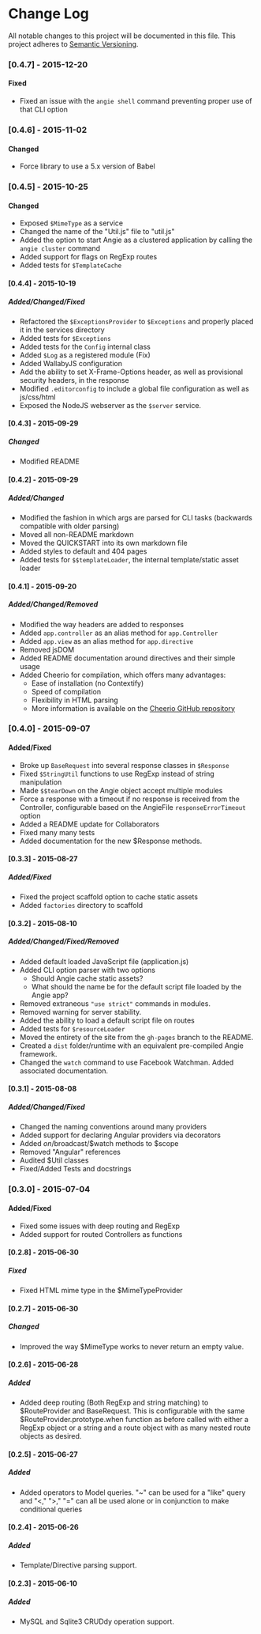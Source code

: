 # Change Log
All notable changes to this project will be documented in this file.
This project adheres to [Semantic Versioning](http://semver.org/).

### [0.4.7] - 2015-12-20
#### Fixed
- Fixed an issue with the `angie shell` command preventing proper use of that CLI option

### [0.4.6] - 2015-11-02
#### Changed
- Force library to use a 5.x version of Babel

### [0.4.5] - 2015-10-25
#### Changed
- Exposed `$MimeType` as a service
- Changed the name of the "Util.js" file to "util.js"
- Added the option to start Angie as a clustered application by calling the `angie cluster` command
- Added support for flags on RegExp routes
- Added tests for `$TemplateCache`

#### [0.4.4] - 2015-10-19
##### Added/Changed/Fixed
- Refactored the `$ExceptionsProvider` to `$Exceptions` and properly placed it in the services directory
- Added tests for `$Exceptions`
- Added tests for the `Config` internal class
- Added `$Log` as a registered module (Fix)
- Added WallabyJS configuration
- Add the ability to set X-Frame-Options header, as well as provisional security headers, in the response
- Modified `.editorconfig` to include a global file configuration as well as js/css/html
- Exposed the NodeJS webserver as the `$server` service.

#### [0.4.3] - 2015-09-29
##### Changed
- Modified README

#### [0.4.2] - 2015-09-29
##### Added/Changed
- Modified the fashion in which args are parsed for CLI tasks (backwards compatible with older parsing)
- Moved all non-README markdown
- Moved the QUICKSTART into its own markdown file
- Added styles to default and 404 pages
- Added tests for `$$templateLoader`, the internal template/static asset loader

#### [0.4.1] - 2015-09-20
##### Added/Changed/Removed
- Modified the way headers are added to responses
- Added `app.controller` as an alias method for `app.Controller`
- Added `app.view` as an alias method for `app.directive`
- Removed jsDOM
- Added README documentation around directives and their simple usage
- Added Cheerio for compilation, which offers many advantages:
    - Ease of installation (no Contextify)
    - Speed of compilation
    - Flexibility in HTML parsing
    - More information is available on the [Cheerio GitHub repository](https://github.com/cheeriojs/cheerio "Cheerio")

### [0.4.0] - 2015-09-07
#### Added/Fixed
- Broke up `BaseRequest` into several response classes in `$Response`
- Fixed `$StringUtil` functions to use RegExp instead of string manipulation
- Made `$$tearDown` on the Angie object accept multiple modules
- Force a response with a timeout if no response is received from the Controller, configurable based on the AngieFile `responseErrorTimeout` option
- Added a README update for Collaborators
- Fixed many many tests
- Added documentation for the new $Response methods.

#### [0.3.3] - 2015-08-27
##### Added/Fixed
- Fixed the project scaffold option to cache static assets
- Added `factories` directory to scaffold

#### [0.3.2] - 2015-08-10
##### Added/Changed/Fixed/Removed
- Added default loaded JavaScript file (application.js)
- Added CLI option parser with two options
    - Should Angie cache static assets?
    - What should the name be for the default script file loaded by the Angie app?
- Removed extraneous `"use strict"` commands in modules.
- Removed warning for server stability.
- Added the ability to load a default script file on routes
- Added tests for `$resourceLoader`
- Moved the entirety of the site from the `gh-pages` branch to the README.
- Created a `dist` folder/runtime with an equivalent pre-compiled Angie framework.
- Changed the `watch` command to use Facebook Watchman. Added associated documentation.

#### [0.3.1] - 2015-08-08
##### Added/Changed/Fixed
- Changed the naming conventions around many providers
- Added support for declaring Angular providers via decorators
- Added $on/$broadcast/$watch methods to $scope
- Removed "Angular" references
- Audited $Util classes
- Fixed/Added Tests and docstrings

### [0.3.0] - 2015-07-04
#### Added/Fixed
- Fixed some issues with deep routing and RegExp
- Added support for routed Controllers as functions

#### [0.2.8] - 2015-06-30
##### Fixed
- Fixed HTML mime type in the $MimeTypeProvider

#### [0.2.7] - 2015-06-30
##### Changed
- Improved the way $MimeType works to never return an empty value.

#### [0.2.6] - 2015-06-28
##### Added
- Added deep routing (Both RegExp and string matching) to $RouteProvider and BaseRequest. This is configurable with the same  $RouteProvider.prototype.when function as before called with either a RegExp object or a string and a route object with as many nested route objects as desired.

#### [0.2.5] - 2015-06-27
##### Added
- Added operators to Model queries. "~" can be used for a "like" query and "<," ">," "=" can all be used alone or in conjunction to make conditional queries

#### [0.2.4] - 2015-06-26
##### Added
- Template/Directive parsing support.

#### [0.2.3] - 2015-06-10
##### Added
- MySQL and Sqlite3 CRUDdy operation support.

